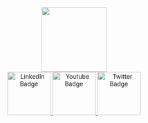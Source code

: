 <div id="header" align="center">
  <img src="https://media1.giphy.com/media/lP8xu5t2DLGG045H8F/giphy.gif" width="150"/>
</div>
<div id="badges" align="center">
  <a href="your-linkedin-URL">
    <img src="https://cdn.icon-icons.com/icons2/2530/PNG/512/gmail_button_icon_151848.png" alt="LinkedIn Badge" width="100"/>
  </a>
  <a href="your-youtube-URL">
    <img src="https://cdn.icon-icons.com/icons2/2530/PNG/512/telegram_button_icon_151837.png" alt="Youtube Badge" width="100"/>
  </a>
  <a href="your-twitter-URL">
    <img src="https://cdn.icon-icons.com/icons2/2530/PNG/512/telegram_button_icon_151837.png" alt="Twitter Badge" width="100"/>
  </a>
</div>


